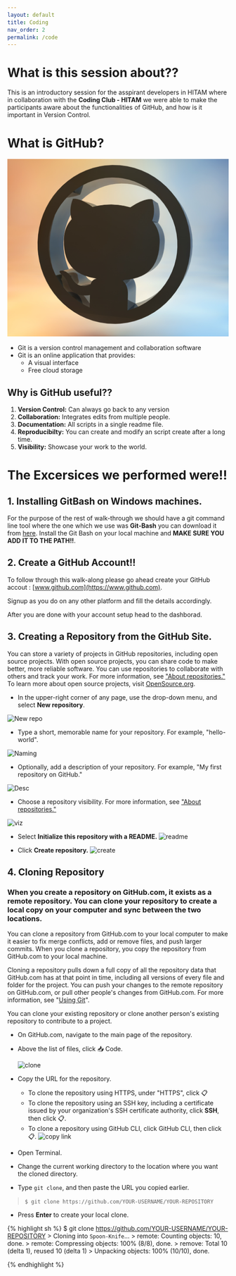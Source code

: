 ```yaml
---
layout: default
title: Coding
nav_order: 2
permalink: /code
---
```


# What is this session about??
This is an introductory session for the asspirant developers in HITAM where in collaboration with the **Coding Club - HITAM** we were able to make the participants aware about the functionalities of GitHub, and how is it important in Version Control.

# What is GitHub?

![GitHub](../assets/images/render-2.jpg)

* Git is a version control management and collaboration software
* Git is an online application that provides:
    * A visual interface
    * Free cloud storage

## Why is GitHub useful??
1. **Version Control:** Can always go back to any version
2. **Collaboration:** Integrates edits from multiple people.
3. **Documentation:** All scripts in a single readme file.
4. **Reproducibilty:** You can create and modify an script create after a long time.
5. **Visibility:** Showcase your work to the world.

# The Excersices we performed were!!

## 1. Installing GitBash on Windows machines.
For the purpose of the rest of walk-through we should have a git command line tool where the one which we use was **Git-Bash** you can download it from [here](https://www.git-scm.com/). Install the Git Bash on your local machine and **MAKE SURE YOU ADD IT TO THE PATH!!**.

## 2. Create a GitHub Account!!
To follow through this walk-along please go ahead create your GitHub accout : [www.github.com](https://www.github.com).

Signup as you do on any other platform and fill the details accordingly.

After you are done with your account setup head to the dashborad.

## 3. Creating a Repository from the GitHub Site.

You can store a variety of projects in GitHub repositories, including open source projects. With open source projects, you can share code to make better, more reliable software. You can use repositories to collaborate with others and track your work. For more information, see ["About repositories."](https://docs.github.com/en/github/creating-cloning-and-archiving-repositories/creating-a-repository-on-github/about-repositories) To learn more about open source projects, visit [OpenSource.org](https://docs.github.com/en/github/creating-cloning-and-archiving-repositories/creating-a-repository-on-github/about-repositories).

* In the upper-right corner of any page, use the drop-down menu, and select **New repository**. 

![New repo](https://docs.github.com/assets/cb-11427/images/help/repository/repo-create.png)


* Type a short, memorable name for your repository. For example, "hello-world". 

![Naming](https://docs.github.com/assets/cb-25139/images/help/repository/create-repository-name.png)

* Optionally, add a description of your repository. For example, "My first repository on GitHub."

![Desc](https://docs.github.com/assets/cb-26377/images/help/repository/create-repository-desc.png)

* Choose a repository visibility. For more information, see ["About repositories."](https://docs.github.com/en/repositories/creating-and-managing-repositories/about-repositories#about-repository-visibility)

![viz](https://docs.github.com/assets/cb-20877/images/help/repository/create-repository-public-private.png)

* Select **Initialize this repository with a README.**
![readme](https://docs.github.com/assets/cb-49938/images/help/repository/initialize-with-readme.png)

* Click **Create repository.**
![create](https://docs.github.com/assets/cb-49938/images/help/repository/initialize-with-readme.png)

## 4. Cloning Repository
### When you create a repository on GitHub.com, it exists as a remote repository. You can clone your repository to create a local copy on your computer and sync between the two locations.

You can clone a repository from GitHub.com to your local computer to make it easier to fix merge conflicts, add or remove files, and push larger commits. When you clone a repository, you copy the repository from GitHub.com to your local machine.

Cloning a repository pulls down a full copy of all the repository data that GitHub.com has at that point in time, including all versions of every file and folder for the project. You can push your changes to the remote repository on GitHub.com, or pull other people's changes from GitHub.com. For more information, see "[Using Git](https://docs.github.com/en/github/getting-started-with-github/using-git)".

You can clone your existing repository or clone another person's existing repository to contribute to a project.

* On GitHub.com, navigate to the main page of the repository.
* Above the list of files, click 📥 Code. 

    ![clone](https://docs.github.com/assets/cb-20363/images/help/repository/code-button.png)

* Copy the URL for the repository.
    * To clone the repository using HTTPS, under "HTTPS", click 📋
    * To clone the repository using an SSH key, including a certificate issued by your organization's SSH certificate authority, click **SSH**, then click 📋. 
    * To clone a repository using GitHub CLI, click GitHub CLI, then click 📋. 
![copy link](https://docs.github.com/assets/cb-33207/images/help/repository/https-url-clone-cli.png)

* Open Terminal.
* Change the current working directory to the location where you want the cloned directory.

* Type `git clone`, and then paste the URL you copied earlier.
> `$ git clone https://github.com/YOUR-USERNAME/YOUR-REPOSITORY`

* Press **Enter** to create your local clone.


{% highlight sh %}
    $ git clone https://github.com/YOUR-USERNAME/YOUR-REPOSITORY
    > Cloning into `Spoon-Knife`...
    > remote: Counting objects: 10, done.
    > remote: Compressing objects: 100% (8/8), done.
    > remove: Total 10 (delta 1), reused 10 (delta 1)
    > Unpacking objects: 100% (10/10), done.

{% endhighlight %}